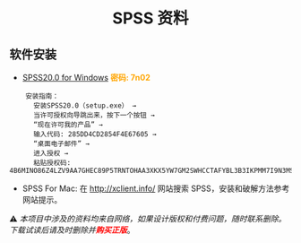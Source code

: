 <h1  align="center">SPSS 资料</h1>  

## 软件安装

- [SPSS20.0 for Windows](http://pan.baidu.com/s/1miwSHGs)	<b style="color:orange;">密码: 7n02</b>   
```
	安装指南：
      安装SPSS20.0（setup.exe） →
      当许可授权向导跳出来，按下一个按钮 →
      “现在许可我的产品” →
      输入代码: 285DD4CD2854F4E67605 →
      “桌面电子邮件” →
      进入授权 →
      粘贴授权码: 4B6MINO86Z4LZV9AA7GHEC89P5TRNTOHAA3XKX5YW7GM2SWHCCTAFYBL3B3IKPMM7I9N3MSTBXOO8VPKXZHSEXGST8
```

- SPSS For Mac: 在 http://xclient.info/ 网站搜索 SPSS，安装和破解方法参考网站提示。

⚠ _本项目中涉及的资料均来自网络，如果设计版权和付费问题，随时联系删除。下载试读后请及时删除并<b style="color:red;">购买正版</b>_。

